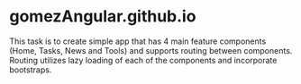 # gomezAngular.github.io
This task is to create simple app that has 4 main feature components (Home, Tasks, News and Tools) and supports routing between components. Routing utilizes lazy loading of each of the components and incorporate bootstraps.
